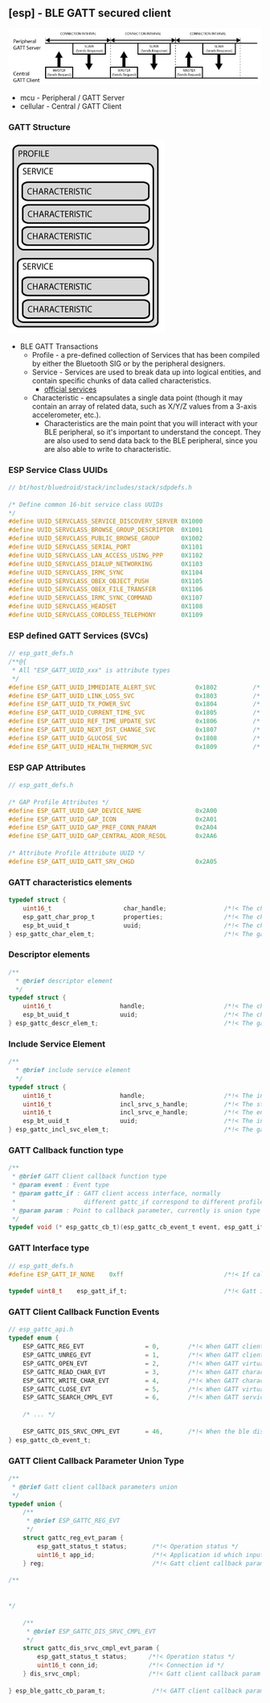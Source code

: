 ## [esp] - BLE GATT secured client

![](../../assets/img/microcontrollers_gatt_master_slave_transactions.png)
* mcu - Peripheral / GATT Server
* cellular - Central / GATT Client


### GATT Structure
![](../../assets/img/microcontrollers_gatt_structure.png)
* BLE GATT Transactions
  * Profile - a pre-defined collection of Services that has been compiled by either the Bluetooth SIG or by the peripheral designers.
  * Service - Services are used to break data up into logical entities, and contain specific chunks of data called characteristics.
    * [official services](https://www.bluetooth.com/specifications/assigned-numbers/)
  * Characteristic - encapsulates a single data point (though it may contain an array of related data, such as X/Y/Z values from a 3-axis accelerometer, etc.).
    * Characteristics are the main point that you will interact with your BLE peripheral, so it's important to understand the concept. They are also used to send data back to the BLE peripheral, since you are also able to write to characteristic.


### ESP Service Class UUIDs

```c
// bt/host/bluedroid/stack/includes/stack/sdpdefs.h

/* Define common 16-bit service class UUIDs
*/
#define UUID_SERVCLASS_SERVICE_DISCOVERY_SERVER 0X1000
#define UUID_SERVCLASS_BROWSE_GROUP_DESCRIPTOR  0X1001
#define UUID_SERVCLASS_PUBLIC_BROWSE_GROUP      0X1002
#define UUID_SERVCLASS_SERIAL_PORT              0X1101
#define UUID_SERVCLASS_LAN_ACCESS_USING_PPP     0X1102
#define UUID_SERVCLASS_DIALUP_NETWORKING        0X1103
#define UUID_SERVCLASS_IRMC_SYNC                0X1104
#define UUID_SERVCLASS_OBEX_OBJECT_PUSH         0X1105
#define UUID_SERVCLASS_OBEX_FILE_TRANSFER       0X1106
#define UUID_SERVCLASS_IRMC_SYNC_COMMAND        0X1107
#define UUID_SERVCLASS_HEADSET                  0X1108
#define UUID_SERVCLASS_CORDLESS_TELEPHONY       0X1109

```


### ESP defined GATT Services (SVCs)

```c
// esp_gatt_defs.h
/**@{
 * All "ESP_GATT_UUID_xxx" is attribute types
 */
#define ESP_GATT_UUID_IMMEDIATE_ALERT_SVC           0x1802          /*  Immediate alert Service*/
#define ESP_GATT_UUID_LINK_LOSS_SVC                 0x1803          /*  Link Loss Service*/
#define ESP_GATT_UUID_TX_POWER_SVC                  0x1804          /*  TX Power Service*/
#define ESP_GATT_UUID_CURRENT_TIME_SVC              0x1805          /*  Current Time Service Service*/
#define ESP_GATT_UUID_REF_TIME_UPDATE_SVC           0x1806          /*  Reference Time Update Service*/
#define ESP_GATT_UUID_NEXT_DST_CHANGE_SVC           0x1807          /*  Next DST Change Service*/
#define ESP_GATT_UUID_GLUCOSE_SVC                   0x1808          /*  Glucose Service*/
#define ESP_GATT_UUID_HEALTH_THERMOM_SVC            0x1809          /*  Health Thermometer Service*/

```

### ESP GAP Attributes

```c
// esp_gatt_defs.h

/* GAP Profile Attributes */
#define ESP_GATT_UUID_GAP_DEVICE_NAME               0x2A00
#define ESP_GATT_UUID_GAP_ICON                      0x2A01
#define ESP_GATT_UUID_GAP_PREF_CONN_PARAM           0x2A04
#define ESP_GATT_UUID_GAP_CENTRAL_ADDR_RESOL        0x2AA6

/* Attribute Profile Attribute UUID */
#define ESP_GATT_UUID_GATT_SRV_CHGD                 0x2A05


```

### GATT characteristics elements
```c
typedef struct {
    uint16_t                    char_handle;                /*!< The characteristic handle */
    esp_gatt_char_prop_t        properties;                 /*!< The characteristic properties */
    esp_bt_uuid_t               uuid;                       /*!< The characteristic uuid */
} esp_gattc_char_elem_t;                                    /*!< The gattc characteristic element */

```

### Descriptor elements

```c
/**
  * @brief descriptor element
  */
typedef struct {
    uint16_t                   handle;                      /*!< The characteristic descriptor handle */
    esp_bt_uuid_t              uuid;                        /*!< The characteristic descriptor uuid */
} esp_gattc_descr_elem_t;                                   /*!< The gattc descriptor type element */

```

### Include Service Element
```c
/**
  * @brief include service element
  */
typedef struct {
    uint16_t                   handle;                      /*!< The include service current attribute handle */
    uint16_t                   incl_srvc_s_handle;          /*!< The start handle of the service which has been included */
    uint16_t                   incl_srvc_e_handle;          /*!< The end handle of the service which has been included */
    esp_bt_uuid_t              uuid;                        /*!< The include service uuid */
} esp_gattc_incl_svc_elem_t;                                /*!< The gattc include service element */

```

### GATT Callback function type
```c
/**
 * @brief GATT Client callback function type
 * @param event : Event type
 * @param gattc_if : GATT client access interface, normally
 *                   different gattc_if correspond to different profile
 * @param param : Point to callback parameter, currently is union type
 */
typedef void (* esp_gattc_cb_t)(esp_gattc_cb_event_t event, esp_gatt_if_t gattc_if, esp_ble_gattc_cb_param_t *param);

```

### GATT Interface type

```c
// esp_gatt_defs.h
#define ESP_GATT_IF_NONE    0xff                            /*!< If callback report gattc_if/gatts_if as this macro, means this event is not correspond to any app */

typedef uint8_t    esp_gatt_if_t;                           /*!< Gatt interface type, different application on GATT client use different gatt_if */

```

### GATT Client Callback Function Events

```c
// esp_gattc_api.h
typedef enum {
    ESP_GATTC_REG_EVT                 = 0,        /*!< When GATT client is registered, the event comes */
    ESP_GATTC_UNREG_EVT               = 1,        /*!< When GATT client is unregistered, the event comes */
    ESP_GATTC_OPEN_EVT                = 2,        /*!< When GATT virtual connection is set up, the event comes */
    ESP_GATTC_READ_CHAR_EVT           = 3,        /*!< When GATT characteristic is read, the event comes */
    ESP_GATTC_WRITE_CHAR_EVT          = 4,        /*!< When GATT characteristic write operation completes, the event comes */
    ESP_GATTC_CLOSE_EVT               = 5,        /*!< When GATT virtual connection is closed, the event comes */
    ESP_GATTC_SEARCH_CMPL_EVT         = 6,        /*!< When GATT service discovery is completed, the event comes */

    /* ... */

    ESP_GATTC_DIS_SRVC_CMPL_EVT       = 46,       /*!< When the ble discover service complete, the event comes */
} esp_gattc_cb_event_t;

```

### GATT Client Callback Parameter Union Type


```c
/**
 * @brief Gatt client callback parameters union
 */
typedef union {
    /**
     * @brief ESP_GATTC_REG_EVT
     */
    struct gattc_reg_evt_param {
        esp_gatt_status_t status;       /*!< Operation status */
        uint16_t app_id;                /*!< Application id which input in register API */
    } reg;                              /*!< Gatt client callback param of ESP_GATTC_REG_EVT */

/**


*/

    /**
     * @brief ESP_GATTC_DIS_SRVC_CMPL_EVT
     */
    struct gattc_dis_srvc_cmpl_evt_param {
        esp_gatt_status_t status;      /*!< Operation status */
        uint16_t conn_id;              /*!< Connection id */
    } dis_srvc_cmpl;                   /*!< Gatt client callback param of ESP_GATTC_DIS_SRVC_CMPL_EVT */

} esp_ble_gattc_cb_param_t;             /*!< GATT client callback parameter union type */

```